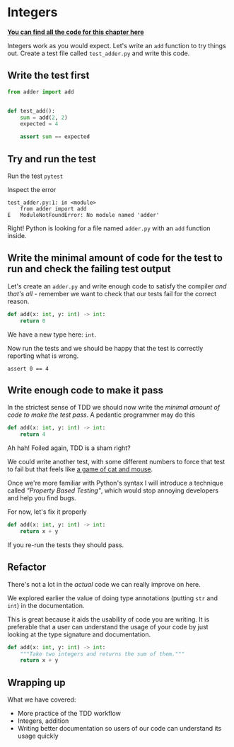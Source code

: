 # Integers

**[You can find all the code for this chapter here](https://github.com/py-bootcamp/learn-python-with-tdd/tree/master/integers)**

Integers work as you would expect. Let's write an `add` function to try things out. Create a test file called `test_adder.py` and write this code.

## Write the test first

```python
from adder import add


def test_add():
    sum = add(2, 2)
    expected = 4

    assert sum == expected
```

## Try and run the test

Run the test `pytest`

Inspect the error

```text
test_adder.py:1: in <module>
    from adder import add
E   ModuleNotFoundError: No module named 'adder'
```

Right! Python is looking for a file named `adder.py` with an `add` function inside.

## Write the minimal amount of code for the test to run and check the failing test output

Let's create an `adder.py` and write enough code to satisfy the compiler _and that's all_ - remember we want to check that our tests fail for the correct reason.

```python
def add(x: int, y: int) -> int:
    return 0
```

We have a new type here: `int`.

Now run the tests and we should be happy that the test is correctly reporting what is wrong.

`assert 0 == 4`

## Write enough code to make it pass

In the strictest sense of TDD we should now write the _minimal amount of code to make the test pass_. A pedantic programmer may do this

```python
def add(x: int, y: int) -> int:
    return 4
```

Ah hah! Foiled again, TDD is a sham right?

We could write another test, with some different numbers to force that test to fail but that feels like [a game of cat and mouse](https://en.m.wikipedia.org/wiki/Cat_and_mouse).

Once we're more familiar with Python's syntax I will introduce a technique called *"Property Based Testing"*, which would stop annoying developers and help you find bugs.

For now, let's fix it properly

```python
def add(x: int, y: int) -> int:
    return x + y
```

If you re-run the tests they should pass.

## Refactor

There's not a lot in the _actual_ code we can really improve on here.

We explored earlier the value of doing type annotations (putting `str` and `int`) in the documentation.

This is great because it aids the usability of code you are writing. It is preferable that a user can understand the usage of your code by just looking at the type signature and documentation.

```python
def add(x: int, y: int) -> int:
    """Take two integers and returns the sum of them."""
    return x + y
```

## Wrapping up

What we have covered:

* More practice of the TDD workflow
* Integers, addition
* Writing better documentation so users of our code can understand its usage quickly
